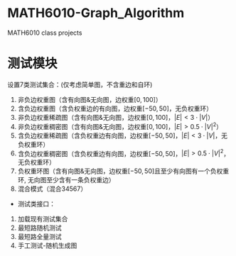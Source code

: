 # MATH6010-Graph_Algorithm
MATH6010 class projects

# 测试模块
设置7类测试集合：(仅考虑简单图，不含重边和自环)
1. 非负边权重图（含有向图&无向图，边权重$[0,100]$）
2. 含负边权重图（含负权重边的有向图，边权重$[-50,50]$，无负权重环）
3. 非负边权重稀疏图（含有向图&无向图，边权重$[0,100]$，$|E| < 3\cdot|V|$）
4. 非负边权重稠密图（含有向图&无向图，边权重$[0,100]$，$|E| > 0.5\cdot|V|^2$）
5. 含负边权重稀疏图（含负权重边有向图，边权重$[-50,50]$，$|E| < 3\cdot|V|$，无负权重环）
6. 含负边权重稠密图（含负权重边有向图，边权重$[-50,50]$，$|E| > 0.5\cdot|V|^2$，无负权重环）  
7. 负权重环图（含有向图&无向图，边权重$[-50,50]$且至少有向图有一个负权重环, 无向图至少含有一条负权重边）
8. 混合模式（混合34567）

- 测试类接口：
1. 加载现有测试集合
2. 最短路随机测试
3. 最短路全量测试
4. 手工测试-随机生成图
